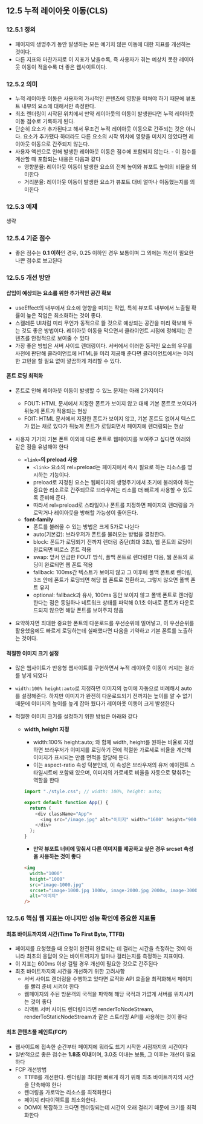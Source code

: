## 12.5 누적 레이아웃 이동(CLS)

### 12.5.1 정의

- 페이지의 생명주기 동안 발생하는 모든 예기치 않은 이동에 대한 지표를 개선하는 것이다.
- 다른 지표와 마찬가지로 이 지표가 낮을수록, 즉 사용자가 겪는 예상치 못한 레이아웃 이동이 적을수록 더 좋은 웹사이트이다.

### 12.5.2 의미

- 누적 레이아웃 이동은 사용자의 가시적인 콘텐츠에 영향을 미쳐야 하기 때문에 뷰포트 내부의 요소에 대해서만 측정한다.
- 최초 렌더링이 시작된 위치에서 만약 레이아웃의 이동이 발생한다면 누적 레이아웃 이동 점수로 기록하게 된다.
- 단순히 요소가 추가된다고 해서 무조건 누적 레이아웃 이동으로 간주되는 것은 아니다. 요소가 추가됐다 하더라도 다른 요소의 시작 위치에 영향을 미치지 않았다면 레이아웃 이동으로 간주되지 않는다.
- 사용자 액션으로 인해 발생한 레이아웃 이동은 점수에 포함되지 않는다. - 이 점수를 계산할 때 포함되는 내용은 다음과 같다
  - 영향분율: 레이아웃 이동이 발생한 요소의 전체 높이와 뷰포트 높이의 비율을 의미한다
  - 거리분율: 레이아웃 이동이 발생한 요소가 뷰포트 대비 얼마나 이동했는지를 의미한다

### 12.5.3 예제

생략

### 12.5.4 기준 점수

- 좋은 점수는 **0.1 이하**인 경우, 0.25 이하인 경우 보통이며 그 외에는 개선이 필요한 나쁜 점수로 보고된다

### 12.5.5 개선 방안

#### 삽입이 예상되는 요소를 위한 추가적인 공간 확보

- useEffect의 내부에서 요소에 영향을 미치는 작업, 특히 뷰포트 내부에서 노출될 확률이 높은 작업은 최소화하는 것이 좋다.
- 스켈레톤 UI처럼 미리 무언가 동적으로 뜰 것으로 예상되는 공간을 미리 확보해 두는 것도 좋은 방법이다. 레이아웃 이동을 막으면서 클라이언트 시점에 정해지는 콘텐츠를 안정적으로 보여줄 수 있다
- 가장 좋은 방법은 서버 사이드 렌더링이다. 서버에서 이러한 동적인 요소의 유무를 사전에 판단해 클라이언트에 HTML을 미리 제공해 준다면 클라이언트에서는 이러한 고민을 할 필요 없이 깔끔하게 처리할 수 있다.

#### 폰트 로딩 최적화

- 폰트로 인해 레이아웃 이동이 발생할 수 있느 문제는 아래 2가지이다
  - FOUT: HTML 문서에서 지정한 폰트가 보이지 않고 대체 기본 폰트로 보이다가 뒤늦게 폰트가 적용되는 현상
  - FOIT: HTML 문서에서 지정한 폰트가 보이지 않고, 기본 폰트도 없어서 텍스트가 없는 채로 있다가 뒤늦게 폰트가 로딩되면서 페이지에 렌더링되는 현상
- 사용자 기기의 기본 폰트 이외에 다른 폰트로 웹페이지를 보여주고 싶다면 아래와 같은 점을 유념해야 한다

  - **`<link>`의 preload 사용**
    - `<link>` 요소의 rel=preload는 페이지에서 즉시 필요로 하는 리소스를 명시하는 기능이다.
    - preload로 지정된 요소는 웹페이지의 생명주기에서 초기에 불러와야 하는 중요한 리소르로 간주되므로 브라우저는 리소를 더 빠르게 사용할 수 있도록 준비해 준다.
    - 따라서 rel=preload로 스타일이나 폰트를 지정하면 페이지의 렌더링을 가로막거나 레이아웃을 방해할 가능성이 줄어든다.
  - **font-family**
    - 폰트를 불러올 수 있는 방법은 크게 5가로 나뉜다
    - auto(기본값): 브라우저가 폰트를 불러오는 방법을 결정한다.
    - block: 폰트가 로딩되기 전까지 렌더링 중단(최대 3초), 웹 폰트의 로딩이 완료되면 비로스 폰트 적용
    - swap: 앞서 언급한 FOUT 방식, 폴백 폰트로 렌더링한 다음, 웹 폰트의 로딩이 완료되면 웹 폰트 적용
    - fallback: 100ms간 텍스트가 보이지 않고 그 이후에 폴백 폰트로 렌더링, 3초 안에 폰트가 로딩되면 해당 웹 폰트로 전환하고, 그렇지 않으면 폴백 폰트 유지
    - optional: fallback과 유사, 100ms 동안 보이지 않고 폴백 폰트로 렌더링한다는 점은 동일하나 네트워크 상태를 파악해 0.1초 이내로 폰트가 다운로드되지 않으면 해당 폰트를 보여주지 않음

- 요약하자면 최대한 중요한 폰트의 다운로드를 우선순위에 밀어넣고, 이 우선순위를 활용했음에도 빠르게 로딩하는데 실패했다면 다음을 기약하고 기본 폰트를 노출하는 것이다.

#### 적절한 이미지 크기 설정

- 많은 웹사이트가 반응형 웹사이트를 구현하면서 누적 레이아웃 이동이 커지는 결과를 낳게 되었다
- `width:100% height:auto`로 지정하면 이미지의 높이에 자동으로 비례해서 auto를 설정해준다. 하지만 이미지가 완전히 다운로드되기 전까지는 높이를 알 수 없기 때문에 이미지의 높이를 높게 잡아 뒀다가 레이아웃 이동이 크게 발생한다
- 적절한 이미지 크기를 설정하기 위한 방법은 아래와 같다

  - **width, height 지정**

    - width:100% height:auto; 와 함께 width, height를 원하는 비율로 지정하면 브라우저가 이미지를 로딩하기 전에 적절한 가로세로 비율을 계산해 이미지가 표시되는 만큼 면적을 할당해 둔다.
    - 이는 aspect-ratio 속성 덕분인데, 이 속성은 브라우저의 유저 에이전트 스타일시트에 포함돼 있으며, 이미지의 가로세로 비율을 자동으로 맞춰주는 역할을 한다

    ```js
    import "./style.css"; // width: 100%, height: auto;

    export default function App() {
      return (
        <div className="App">
          <img src="/image.jpg" alt="이미지" width="1600" height="900" />
        </div>
      );
    }
    ```

    - **만약 뷰포트 너비에 맞춰서 다른 이미지를 제공하고 싶은 경우 srcset 속성을 사용하는 것이 좋다**

    ```html
    <img
      width="1000"
      height="1000"
      src="image-1000.jpg"
      srcset="image-1000.jpg 1000w, image-2000.jpg 2000w, image-3000.jpg 3000w"
      alt="이미지"
    />
    ```

### 12.5.6 핵심 웹 지표는 아니지만 성능 확인에 중요한 지표들

#### 최초 바이트까지의 시간(Time To First Byte, TTFB)

- 페이지를 요청했을 때 요청이 완전히 완료되는 데 걸리는 시간을 측정하는 것이 아니라 최초의 응답이 오는 바이트까지가 얼마나 걸리는지를 측정하는 지표이다.
- 이 지표는 600ms 이상 걸릴 경우 개선이 필요한 것으로 간주된다
- 최초 바이트까지의 시간을 개선하기 위한 고려사항
  - 서버 사이드 렌더링을 수행하고 있다면 로직와 API 호출을 최적화해서 페이지를 빨리 준비 시켜야 한다
  - 웹페이지의 주된 방문객의 국적을 파악해 해당 국적과 가깝게 서버를 위치시키는 것이 좋다
  - 리액트 서버 사이드 렌더링이라면 renderToNodeStream, renderToStaticNodeStream과 같은 스트리밍 API를 사용하는 것이 좋다

#### 최초 콘텐츠풀 페인트(FCP)

- 웹사이트에 접속한 순간부터 페이지에 뭐라도 뜨기 시작한 시점까지의 시간이다
- 일반적으로 좋은 점수는 **1.8초 이내**이며, 3.0초 이내는 보통, 그 이후는 개선이 필요하다
- FCP 개선방법
  - TTFB를 개선한다. 렌더링을 최대한 빠르게 하기 위해 최초 바이트까지의 시간을 단축해야 한다
  - 렌더링을 가로막는 리소스를 최적화한다
  - 페이지 리다이렉트를 최소화한다.
  - DOM이 복잡하고 크다면 렌더링되는데 시간이 오래 걸리기 때문에 크기를 최적화한다
